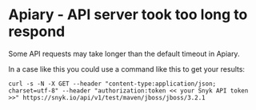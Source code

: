 # Apiary - API server took too long to respond

Some API requests may take longer than the default timeout in Apiary. 

In a case like this you could use a command like this to get your results:

```text
curl -s -N -X GET --header "content-type:application/json; charset=utf-8" --header "authorization:token << your Snyk API token >>" https://snyk.io/api/v1/test/maven/jboss/jboss/3.2.1
```

